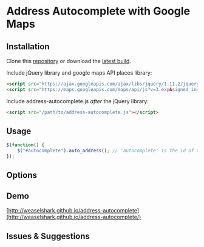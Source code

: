 # Address Autocomplete with Google Maps


## Installation

Clone this [repository](https://github.com/weaselshark/address-autocomplete.git) or download the [latest build](https://github.com/weaselshark/address-autocomplete/archive/master.zip).

Include jQuery library and google maps API places library:

```html
<script src="https://ajax.googleapis.com/ajax/libs/jquery/1.11.2/jquery.min.js"></script>
<script src="https://maps.googleapis.com/maps/api/js?v=3.exp&signed_in=true&libraries=places"></script>
```

Include address-autocomplete.js *after* the jQuery library:

```html
<script src="/path/to/address-autocomplete.js"></script>
```

## Usage

```javascript
$(function() {
    $("#autocomplete").auto_address(); // 'autocomplete' is the id of the text box to be auto filled. 
});
```

## Options

## Demo

[http://weaselshark.github.io/address-autocomplete](http://weaselshark.github.io/address-autocomplete/)

## Issues & Suggestions